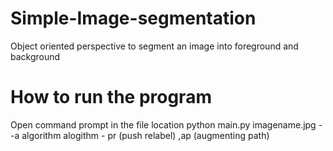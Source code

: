 # Simple-Image-segmentation
Object oriented perspective to segment an image into foreground and background

# How to run the program
Open command prompt in the file location
python main.py imagename.jpg --a algorithm
alogithm - pr (push relabel) ,ap (augmenting path)

